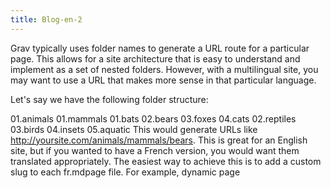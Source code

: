 ```yaml
---
title: Blog-en-2
---
```


Grav typically uses folder names to generate a URL route for a particular page. This allows for a site architecture that is easy to understand and implement as a set of nested folders. However, with a multilingual site, you may want to use a URL that makes more sense in that particular language.

Let's say we have the following folder structure:

01.animals
01.mammals
01.bats
02.bears
03.foxes
04.cats
02.reptiles
03.birds
04.insets
05.aquatic This would generate URLs like http://yoursite.com/animals/mammals/bears. This is great for an English site, but if you wanted to have a French version, you would want them translated appropriately. The easiest way to achieve this is to add a custom slug to each fr.mdpage file. For example, dynamic page